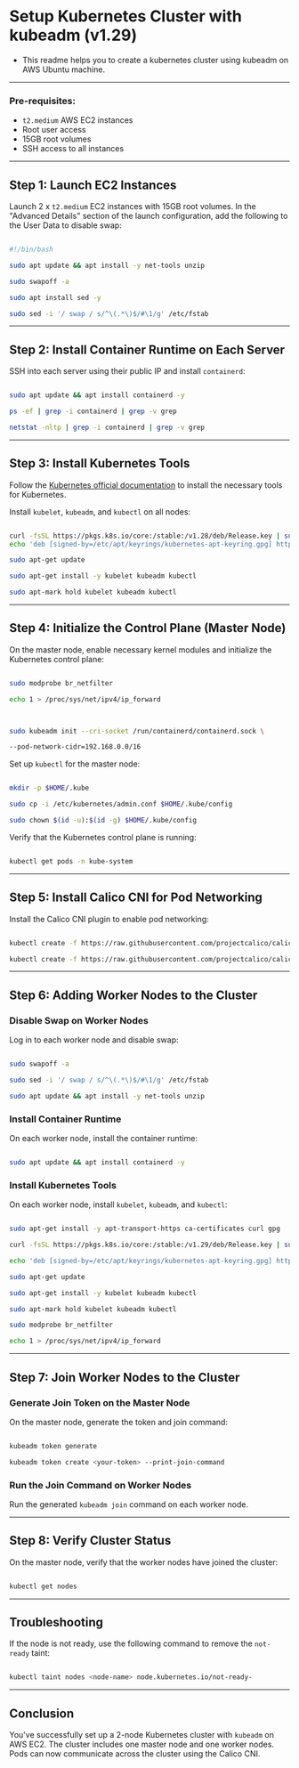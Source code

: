 
# Setup Kubernetes Cluster with kubeadm (v1.29)

- This readme helps you to create a kubernetes cluster using kubeadm on AWS Ubuntu machine.
--- 

### Pre-requisites:
- `t2.medium` AWS EC2 instances
- Root user access
- 15GB root volumes
- SSH access to all instances

---



## Step 1: Launch EC2 Instances



Launch 2 x `t2.medium` EC2 instances with 15GB root volumes. In the "Advanced Details" section of the launch configuration, add the following to the User Data to disable swap:

```bash

#!/bin/bash

sudo apt update && apt install -y net-tools unzip

sudo swapoff -a

sudo apt install sed -y

sudo sed -i '/ swap / s/^\(.*\)$/#\1/g' /etc/fstab

```

---


## Step 2: Install Container Runtime on Each Server



SSH into each server using their public IP and install `containerd`:



```bash

sudo apt update && apt install containerd -y

ps -ef | grep -i containerd | grep -v grep

netstat -nltp | grep -i containerd | grep -v grep

```

---



## Step 3: Install Kubernetes Tools



Follow the [Kubernetes official documentation](https://kubernetes.io/docs/setup/production-environment/tools/kubeadm/install-kubeadm/) to install the necessary tools for Kubernetes.



Install `kubelet`, `kubeadm`, and `kubectl` on all nodes:






```bash

curl -fsSL https://pkgs.k8s.io/core:/stable:/v1.28/deb/Release.key | sudo gpg --dearmor -o /etc/apt/keyrings/kubernetes-apt-keyring.gpg
echo 'deb [signed-by=/etc/apt/keyrings/kubernetes-apt-keyring.gpg] https://pkgs.k8s.io/core:/stable:/v1.28/deb/ /' | sudo tee /etc/apt/sources.list.d/kubernetes.list

sudo apt-get update

sudo apt-get install -y kubelet kubeadm kubectl

sudo apt-mark hold kubelet kubeadm kubectl

```

---



## Step 4: Initialize the Control Plane (Master Node)



On the master node, enable necessary kernel modules and initialize the Kubernetes control plane:



```bash

sudo modprobe br_netfilter

echo 1 > /proc/sys/net/ipv4/ip_forward



sudo kubeadm init --cri-socket /run/containerd/containerd.sock \

--pod-network-cidr=192.168.0.0/16

```



Set up `kubectl` for the master node:



```bash

mkdir -p $HOME/.kube

sudo cp -i /etc/kubernetes/admin.conf $HOME/.kube/config

sudo chown $(id -u):$(id -g) $HOME/.kube/config

```



Verify that the Kubernetes control plane is running:



```bash

kubectl get pods -n kube-system

```



---



## Step 5: Install Calico CNI for Pod Networking



Install the Calico CNI plugin to enable pod networking:



```bash

kubectl create -f https://raw.githubusercontent.com/projectcalico/calico/v3.26.1/manifests/tigera-operator.yaml

kubectl create -f https://raw.githubusercontent.com/projectcalico/calico/v3.26.1/manifests/custom-resources.yaml

```



---



## Step 6: Adding Worker Nodes to the Cluster



### Disable Swap on Worker Nodes



Log in to each worker node and disable swap:



```bash

sudo swapoff -a

sudo sed -i '/ swap / s/^\(.*\)$/#\1/g' /etc/fstab

sudo apt update && apt install -y net-tools unzip

```



### Install Container Runtime



On each worker node, install the container runtime:



```bash

sudo apt update && apt install containerd -y

```



### Install Kubernetes Tools



On each worker node, install `kubelet`, `kubeadm`, and `kubectl`:



```bash

sudo apt-get install -y apt-transport-https ca-certificates curl gpg

curl -fsSL https://pkgs.k8s.io/core:/stable:/v1.29/deb/Release.key | sudo gpg --dearmor -o /etc/apt/keyrings/kubernetes-apt-keyring.gpg

echo 'deb [signed-by=/etc/apt/keyrings/kubernetes-apt-keyring.gpg] https://pkgs.k8s.io/core:/stable:/v1.29/deb/ /' | sudo tee /etc/apt/sources.list.d/kubernetes.list

sudo apt-get update

sudo apt-get install -y kubelet kubeadm kubectl

sudo apt-mark hold kubelet kubeadm kubectl

sudo modprobe br_netfilter

echo 1 > /proc/sys/net/ipv4/ip_forward

```



---



## Step 7: Join Worker Nodes to the Cluster



### Generate Join Token on the Master Node



On the master node, generate the token and join command:



```bash

kubeadm token generate

kubeadm token create <your-token> --print-join-command

```



### Run the Join Command on Worker Nodes



Run the generated `kubeadm join` command on each worker node.



---



## Step 8: Verify Cluster Status



On the master node, verify that the worker nodes have joined the cluster:



```bash

kubectl get nodes

```



---



## Troubleshooting



If the node is not ready, use the following command to remove the `not-ready` taint:



```bash

kubectl taint nodes <node-name> node.kubernetes.io/not-ready-

```



---



## Conclusion



You've successfully set up a 2-node Kubernetes cluster with `kubeadm` on AWS EC2. The cluster includes one master node and one worker nodes. Pods can now communicate across the cluster using the Calico CNI.



```
